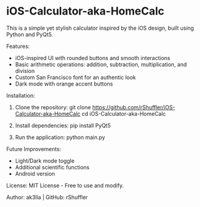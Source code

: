 # iOS-Calculator-aka-HomeCalc

This is a simple yet stylish calculator inspired by the iOS design, built using Python and PyQt5.

Features:
- iOS-inspired UI with rounded buttons and smooth interactions
- Basic arithmetic operations: addition, subtraction, multiplication, and division
- Custom San Francisco font for an authentic look
- Dark mode with orange accent buttons

Installation:
1. Clone the repository:
   git clone https://github.com/rShuffler/iOS-Calculator-aka-HomeCalc
   cd iOS-Calculator-aka-HomeCalc

2. Install dependencies:
   pip install PyQt5

3. Run the application:
   python main.py

Future Improvements:
- Light/Dark mode toggle
- Additional scientific functions
- Android version

License:
MIT License - Free to use and modify.

Author:
ak3lla | GitHub: rShuffler
